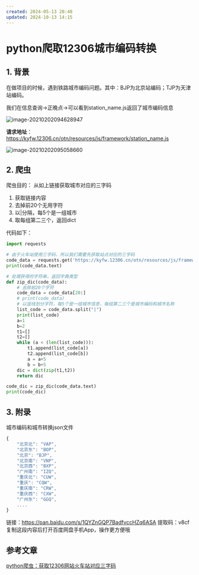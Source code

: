 ```yaml
---
created: 2024-05-13 20:48
updated: 2024-10-13 14:15
---
```

# python爬取12306城市编码转换

## 1. 背景

在做项目的时候，遇到铁路城市编码问题。其中：BJP为北京站编码；TJP为天津站编码。

我们在信息查询->正晚点->可以看到station_name.js返回了城市编码信息

![image-20210202094628947](https://cdn.jsdelivr.net/gh/MrJackC/PicGoImages/other/202410131415320.png)

**请求地址**：https://kyfw.12306.cn/otn/resources/js/framework/station_name.js

![image-20210202095058660](https://cdn.jsdelivr.net/gh/MrJackC/PicGoImages/other/202410131415361.png)

## 2. 爬虫

爬虫目的： 从如上链接获取城市对应的三字码

1. 获取链接内容
2. 去掉前20个无用字符
3. 以|分隔，每5个是一组城市
4. 取每组第二三个，返回dict

代码如下：

```python
import requests

# 由于火车站使用三字码，所以我们需要先获取站点对应的三字码
code_data = requests.get('https://kyfw.12306.cn/otn/resources/js/framework/station_name.js')
print(code_data.text)

# 处理获得的字符串，返回字典类型
def zip_dic(code_data):
    # 去除前20个字符
    code_data = code_data[20:]
    # print(code_data)
    # 以竖线划分字符，每5个是一组城市信息，每组第二三个是城市编码和城市名称
    list_code = code_data.split("|")
    print(list_code)
    a=1
    b=2
    t1=[]
    t2=[]
    while (a < (len(list_code))):
        t1.append(list_code[a])
        t2.append(list_code[b])
        a = a+5
        b = b+5
    dic = dict(zip(t1,t2))
    return dic

code_dic = zip_dic(code_data.text)
print(code_dic)
```

## 3. 附录

城市编码和城市转换json文件

```js
{
	"北京北": "VAP",
	"北京东": "BOP",
	"北京": "BJP",
	"北京南": "VNP",
	"北京西": "BXP",
	"广州南": "IZQ",
	"重庆北": "CUW",
	"重庆": "CQW",
	"重庆南": "CRW",
	"重庆西": "CXW",
	"广州东": "GGQ",
	....
}
```



链接：https://pan.baidu.com/s/1QYZnGQP7BadfvccHZq6ASA 
提取码：v8cf 
复制这段内容后打开百度网盘手机App，操作更方便哦

## 参考文章

[python爬虫：获取12306网站火车站对应三字码](https://blog.csdn.net/kcyxws/article/details/105823767)
